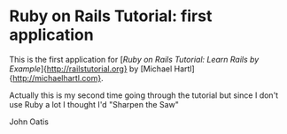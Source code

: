 # Ruby on Rails Tutorial: first application

This is the first application for 
[*Ruby on Rails Tutorial: Learn Rails by Example*]{http://railstutorial.org}
by [Michael Hartl]{http://michaelhartl.com}.

Actually this is my second time going through the tutorial but since I don't 
use Ruby a lot I thought I'd "Sharpen the Saw"

John Oatis






